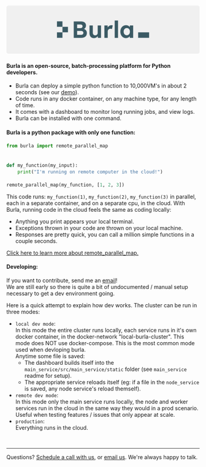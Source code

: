 <p align="center"><img src="https://raw.githubusercontent.com/Burla-Cloud/.github/main/media/readme_banner.png" width=1000></p>


#### Burla is an open-source, batch-processing platform for Python developers.

- Burla can deploy a simple python function to 10,000VM's in about 2 seconds (see our [demo](https://www.youtube.com/watch?v=1HQkTL-7_VY)).
- Code runs in any docker container, on any machine type, for any length of time.
- It comes with a dashboard to monitor long running jobs, and view logs.
- Burla can be installed with one command.

#### Burla is a python package with only one function:
```python
from burla import remote_parallel_map
​
​
def my_function(my_input):
    print("I'm running on remote computer in the cloud!")
    
remote_parallel_map(my_function, [1, 2, 3])
```

This code runs: `my_function(1)`, `my_function(2)`, `my_function(3)` in parallel, each in a separate container, and on a separate cpu, in the cloud.
With Burla, running code in the cloud feels the same as coding locally:
- Anything you print appears your local terminal.
- Exceptions thrown in your code are thrown on your local machine.
- Responses are pretty quick, you can call a million simple functions in a couple seconds.

[Click here to learn more about remote_parallel_map.](https://docs.burla.dev/overview)

#### Developing:

If you want to contribute, send me an [email](mailto:jake@burla.dev)!  
We are still early so there is quite a bit of undocumented / manual setup necessary to get a dev environment going.  
  
Here is a quick attempt to explain how dev works. The cluster can be run in three modes:
- `local dev mode`:  
    In this mode the entire cluster runs locally, each service runs in it's own docker container, in the docker-network "local-burla-cluster". This mode does NOT use docker-compose. This is the most common mode used when devloping burla.  
    Anytime some file is saved:
    - The dashboard builds itself into the `main_service/src/main_service/static` folder (see `main_service` readme for setup).
    - The appropriate service reloads itself (eg: if a file in the `node_service` is saved, any node service's reload themself).  
- `remote dev mode`:  
    In this mode only the main service runs locally, the node and worker services run in the cloud in the same way they would in a prod scenario. Useful when testing features / issues that only appear at scale.  
- `production`:  
    Everything runs in the cloud.

&nbsp;
&nbsp;

---
Questions?
[Schedule a call with us](https://cal.com/jakez/burla?duration=30), or [email us](mailto:jake@burla.dev). We're always happy to talk.
